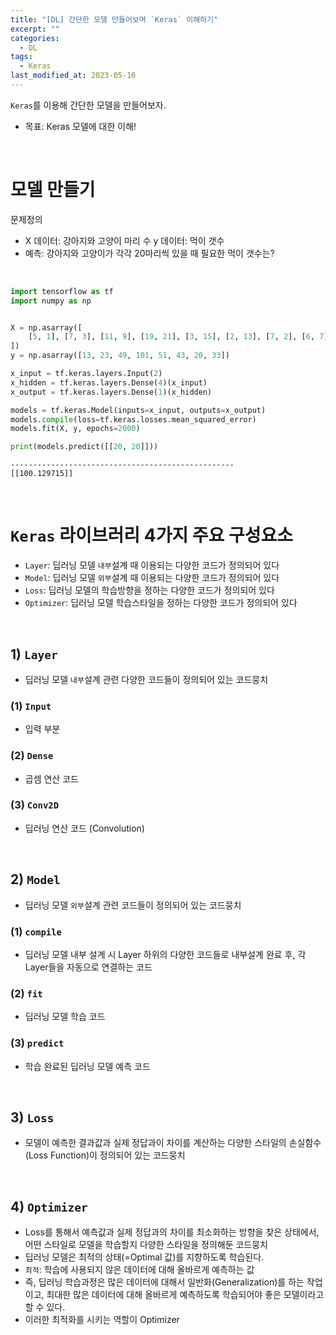 ```yaml
---
title: "[DL] 간단한 모델 만들어보며 `Keras` 이해하기"
excerpt: ""
categories:
  - DL
tags:
  - Keras
last_modified_at: 2023-05-16
---
```


`Keras`를 이용해 간단한 모델을 만들어보자.
- 목표: Keras 모델에 대한 이해!

<br>

# 모델 만들기

문제정의
- X 데이터: 강아지와 고양이 마리 수
  y 데이터: 먹이 갯수
- 예측: 강아지와 고양이가 각각 20마리씩 있을 때 필요한 먹이 갯수는?

<br>

```python
import tensorflow as tf
import numpy as np


X = np.asarray([
    [5, 1], [7, 3], [11, 9], [19, 21], [3, 15], [2, 13], [7, 2], [6, 7]
])
y = np.asarray([13, 23, 49, 101, 51, 43, 20, 33])

x_input = tf.keras.layers.Input(2)
x_hidden = tf.keras.layers.Dense(4)(x_input)
x_output = tf.keras.layers.Dense(1)(x_hidden)

models = tf.keras.Model(inputs=x_input, outputs=x_output)
models.compile(loss=tf.keras.losses.mean_squared_error)
models.fit(X, y, epochs=2000)

print(models.predict([[20, 20]]))
```

```
--------------------------------------------------
[[100.129715]]
```

<br>

# `Keras` 라이브러리 4가지 주요 구성요소

+ `Layer`: 딥러닝 모델 `내부`설계 때 이용되는 다양한 코드가 정의되어 있다
+ `Model`: 딥러닝 모델 `외부`설계 때 이용되는 다양한 코드가 정의되어 있다
+ `Loss`: 딥러닝 모델의 학습방향을 정하는 다양한 코드가 정의되어 있다
+ `Optimizer`: 딥러닝 모델 학습스타일을 정하는 다양한 코드가 정의되어 있다

<br>

## 1) `Layer`

+ 딥러닝 모델 `내부`설계 관련 다양한 코드들이 정의되어 있는 코드뭉치

### (1) `Input`
+ 입력 부분
### (2) `Dense`
+ 곱셈 연산 코드
### (3) `Conv2D`
+ 딥러닝 연산 코드 (Convolution)

<br>

## 2) `Model`

+ 딥러닝 모델 `외부`설계 관련 코드들이 정의되어 있는 코드뭉치

### (1) `compile`
+ 딥러닝 모델 내부 설계 시 Layer 하위의 다양한 코드들로 내부설계 완료 후, 각 Layer들을 자동으로 연결하는 코드
### (2) `fit`
+ 딥러닝 모델 학습 코드
### (3) `predict`
+ 학습 완료된 딥러닝 모델 예측 코드

<br>

## 3) `Loss`
+ 모델이 예측한 결과값과 실제 정답과이 차이를 계산하는 다양한 스타일의 손실함수(Loss Function)이 정의되어 있는 코드뭉치

<br>

## 4) `Optimizer`
+ Loss를 통해서 예측값과 실제 정답과의 차이를 최소화하는 방향을 찾은 상태에서, 어떤 스타일로 모델을 학습할지 다양한 스타일을 정의해둔 코드뭉치
+ 딥러닝 모델은 최적의 상태(=Optimal 값)를 지향하도록 학습된다.
+ `최적`: 학습에 사용되지 않은 데이터에 대해 올바르게 예측하는 값
+ 즉, 딥러닝 학습과정은 많은 데이터에 대해서 일반화(Generalization)를 하는 작업이고, 최대한 많은 데이터에 대해 올바르게 예측하도록 학습되어야 좋은 모델이라고 할 수 있다.
+ 이러한 최적화를 시키는 역할이 Optimizer